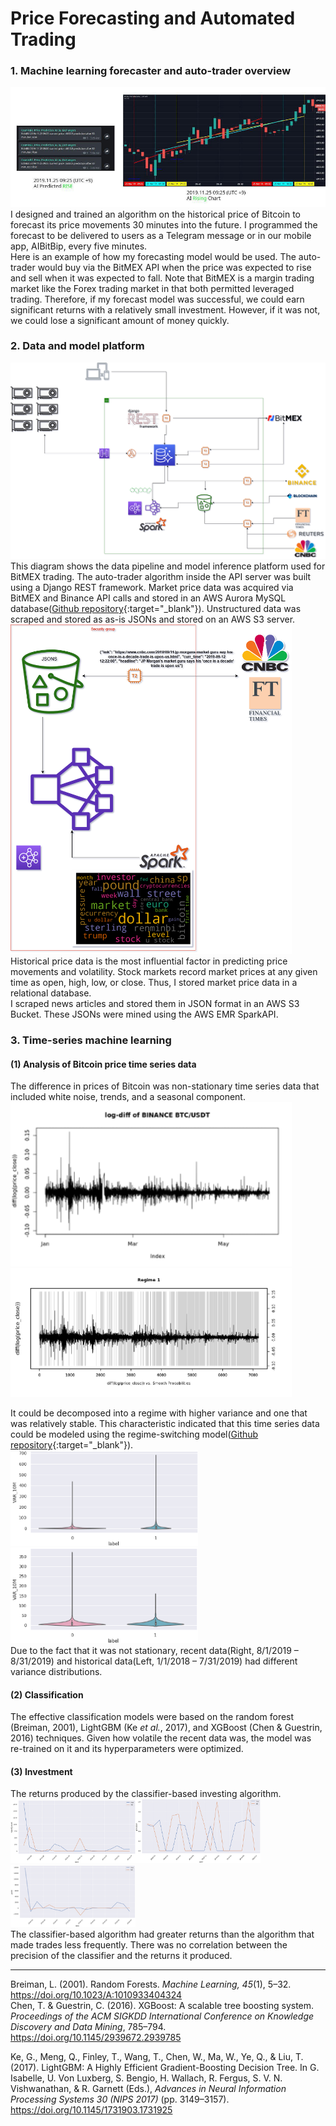 <script>
$(function(){
  var failMessage = function(){
      return alert("Copy/Paste being disllowed."), false;
  },
  preventEvent = {
   "keydown" : function(e) {
     var keycode = function(e){ 
             return ('which' in e ? e.which : e.keyCode) 
         }(e),
         ctrl_cv = (e.ctrlKey && (keycode == 118 || keycode == 86)),
         shift_insert = (e.shiftKey && keycode == 45);
         if (ctrl_cv || shift_insert){
             return failMessage();
         }
   }
   ,"mousedown" : function(e) {
      var rightClick = (e.button == 2);
        if(rightClick){
           return failMessage();
        }
   }
   ,"contextmenu" : function(e) {
           return failMessage();
   }
 };
$(document).bind(preventEvent);
}());
</script>

# Price Forecasting and Automated Trading  
### 1. Machine learning forecaster and auto-trader overview   
![Overview](/assets/img/AIPE2.png)    
I designed and trained an algorithm on the historical price of Bitcoin to forecast its price movements 30 minutes into the future. I programmed the forecast to be delivered to users as a Telegram message or in our mobile app, AIBitBip, every five minutes.  
Here is an example of how my forecasting model would be used. The auto-trader would buy via the BitMEX API when the price was expected to rise and sell when it was expected to fall. Note that BitMEX is a margin trading market like the Forex trading market in that both permitted leveraged trading. Therefore, if my forecast model was successful, we could earn significant returns with a relatively small investment. However, if it was not, we could lose a significant amount of money quickly.
   
### 2. Data and model platform   
![Overall](/assets/img/Overall_dataLake.png)     
This diagram shows the data pipeline and model inference platform used for BitMEX trading. The auto-trader algorithm inside the API server was built using a Django REST framework. Market price data was acquired via BitMEX and Binance API calls and stored in an AWS Aurora MySQL database([Github repository](https://github.com/Seonwhee-Finance/BitMEX_API){:target="_blank"}). Unstructured data was scraped and stored as as-is JSONs and stored on an AWS S3 server.  
<img src="/assets/img/AWS_EMR4.png" alt="datalake" width="450" />       
Historical price data is the most influential factor in predicting price movements and volatility. Stock markets record market prices at any given time as open, high, low, or close. Thus, I stored market price data in a relational database.   
I scraped news articles and stored them in JSON format in an AWS S3 Bucket. These JSONs were mined using the AWS EMR SparkAPI.   

### 3. Time-series machine learning  
#### (1) Analysis of Bitcoin price time series data   
The difference in prices of Bitcoin was non-stationary time series data that included white noise, trends, and a seasonal component.   
<img src="/assets/img/log-diff.png" alt="logdiff" width="450" /><img src="/assets/img/regime1.png" alt="regime" width="450" />    
  
It could be decomposed into a regime with higher variance and one that was relatively stable. This characteristic indicated that this time series data could be modeled using the regime-switching model([Github repository](https://github.com/Seonwhee-Finance/Time-Series-Models){:target="_blank"}).    
<img src="/assets/img/historical.png" alt="historical" width="300" /><img src="/assets/img/recent.png" alt="recent" width="300" />  
Due to the fact that it was not stationary, recent data(Right, 8/1/2019 – 8/31/2019) and historical data(Left, 1/1/2018 – 7/31/2019) had different variance distributions.   

#### (2) Classification   
The effective classification models were based on the random forest (Breiman, 2001), LightGBM (Ke *et al.*, 2017), and XGBoost (Chen & Guestrin, 2016) techniques. Given how volatile the recent data was, the model was re-trained on it and its hyperparameters were optimized.   
  
#### (3) Investment   
The returns produced by the classifier-based investing algorithm.   
<img src="/assets/img/invest1.png" alt="invest1" width="200" /><img src="/assets/img/invest2.png" alt="invest2" width="200" /><img src="/assets/img/invest3.png" alt="invest3" width="200" />    
The classifier-based algorithm had greater returns than the algorithm that made trades less frequently. There was no correlation between the precision of the classifier and the returns it produced.   
    
-------------   
Breiman, L. (2001). Random Forests. *Machine Learning, 45*(1), 5–32. https://doi.org/10.1023/A:1010933404324   
Chen, T. & Guestrin, C. (2016). XGBoost: A scalable tree boosting system. *Proceedings of the ACM SIGKDD International Conference on Knowledge Discovery and Data Mining*, 785–794. https://doi.org/10.1145/2939672.2939785   
  
Ke, G., Meng, Q., Finley, T., Wang, T., Chen, W., Ma, W., Ye, Q., & Liu, T. (2017). LightGBM: A Highly Efficient Gradient-Boosting Decision Tree. In G. Isabelle, U. Von Luxberg, S. Bengio, H. Wallach, R. Fergus, S. V. N. Vishwanathan, & R. Garnett (Eds.), *Advances in Neural Information Processing Systems 30 (NIPS 2017)* (pp. 3149–3157). https://doi.org/10.1145/1731903.1731925


